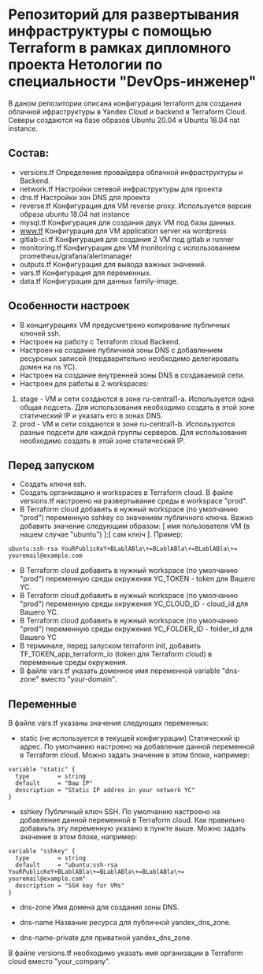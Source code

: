 # Репозиторий для развертывания инфраструктуры с помощью Terraform в рамках дипломного проекта Нетологии по специальности "DevOps-инженер"
В даном репозитории описана конфигурация terraform для создания облачной ифраструктуры в Yandex Cloud и backend в Terraform Cloud.
Северы создаются на базе образов Ubuntu 20.04 и Ubuntu 18.04 nat instance.

## Состав:
-	versions.tf
Определение провайдера облачной инфраструктуры и Backend.
-	network.tf
Настройки сетевой инфраструктуры для проекта
-	dns.tf
Настройки зон DNS для проекта
-	reverse.tf
Конфигурация для VM reverse proxy. Используется версия образа ubuntu 18.04 nat instance
-	mysql.tf
Конфигурация для создания двух VM под базы данных.
- www.tf
Конфигурация для VM application server на wordpress
-	gitlab-ci.tf
Конфигурация для создания 2 VM под gitlab и runner
-	monitoring.tf
Конфигурация для VM monitoring с использованием prometheus/grafana/alertmanager
-	outputs.tf 
Конфигурация для вывода важных значений.
- vars.tf
Конфигурация для переменных.
- data.tf
Конфигурация для данных family-image.

## Особенности настроек
-	В концигурациях VM предусметрено копирование публичных ключей ssh.
-	Настроен на работу с Terraform cloud Backend.
- Настроен на создание публичной зоны DNS с добавлением ресурсных записей (пердварительно необходимо делегировать домен на ns YC).
- Настроен на создание внутренней зоны DNS в создаваемой сети.
- Настроен для работы в 2 workspaces:
1.	stage - VM  и сети создаются в зоне ru-central1-a. Используется одна общая подсеть. Для использования необходимо создать в этой зоне статический IP и указать его в зонах DNS.
2.	prod - VM и сети создаются в зоне ru-central1-b. Используются разные подсети для каждой группы серверов. Для использования необходимо создать в этой зоне статический IP.

## Перед запуском
- Создать ключи ssh.
- Создать организацию и workspaces в Terraform cloud. В файле versions.tf настроено на развертывание среды в workspace "prod".
- В Terraform cloud добавить в нужный workspace (по умолчанию "prod") переменную sshkey cо значением публичного ключа. Важно добавить значение следующим образом: [ имя пользователя VM (в нашем случае "ubuntu") ]:[ сам ключ ].
Пример:
```
ubuntu:ssh-rsa YouRPublicKeY+BLablABla\+=BLablABla\+=BLablABla\+= youremail@example.com
```
- В Terraform cloud добавить в нужный workspace (по умолчанию "prod") переменную среды окружения YC_TOKEN - token для Вашего YC.
- В Terraform cloud добавить в нужный workspace (по умолчанию "prod") переменную среды окружения YC_CLOUD_ID - cloud_id для Вашего YC.
- В Terraform cloud добавить в нужный workspace (по умолчанию "prod") переменную среды окружения YC_FOLDER_ID - folder_id для Вашего YC
- В терминале, перед запуском terraform init, добавить TF_TOKEN_app_terraform_io (token для Terraform cloud) в переменные среды окружения.
- В файле vars.tf указать доменное имя переменной variable "dns-zone" вместо "your-domain".

## Переменные
В файле vars.tf указаны значения следующих переменных:
- static (не используется в текущей конфигурации)
Статический ip адрес. По умолчанию настроено на добавление данной переменной в Terraform cloud. Можно задать значение в этом блоке, например:
```
variable "static" {
  type        = string
  default     = "Ваш IP"
  description = "Static IP addres in your network YC"
}
```
- sshkey
Публичный ключ SSH. По умолчанию настроено на добавление данной переменной в Terraform cloud. Как правильно добавиьть эту переменную указано в пункте выше. Можно задать значение в этом блоке, например:
```
variable "sshkey" {
  type        = string
  default     = "ubuntu:ssh-rsa YouRPublicKeY+BLablABla\+=BLablABla\+=BLablABla\+= youremail@example.com"
  description = "SSH key for VMs"
}
```
- dns-zone
Имя домена для создания зоны DNS.

- dns-name
Название ресурса для публичной yandex_dns_zone.

- dns-name-private для приватной yandex_dns_zone.

В файле versions.tf необходимо указать имя организации в Terraform cloud вместо "your_company".
